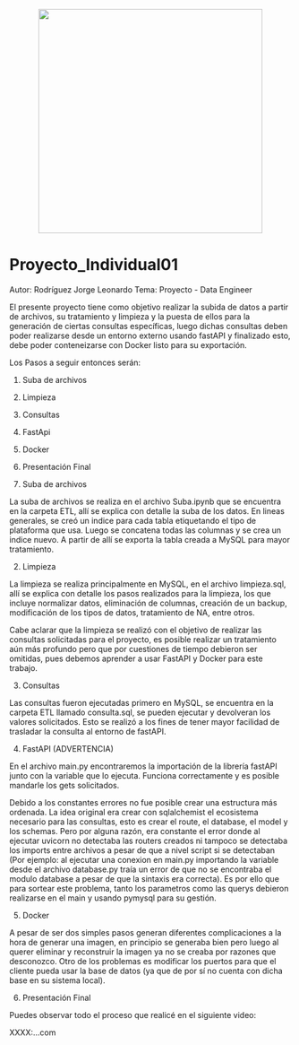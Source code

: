 <p align="center"><img src="[https://i.gifer.com/3Wby.mp4](https://i.gifer.com/3Wby.gif)"  height=400>
</p>


# Proyecto_Individual01
 Autor: Rodríguez Jorge Leonardo
 Tema: Proyecto - Data Engineer
 
 El presente proyecto tiene como objetivo realizar la subida de datos a partir de archivos, su tratamiento y limpieza y la puesta de ellos para la generación de ciertas consultas específicas, luego dichas consultas deben poder realizarse desde un entorno externo usando fastAPI y finalizado esto, debe poder conteneizarse con Docker listo para su exportación.
 
  Los Pasos a seguir entonces serán:
  1. Suba de archivos
  2. Limpieza
  3. Consultas
  4. FastApi
  5. Docker
  6. Presentación Final
 
1. Suba de archivos

 La suba de archivos se realiza en el archivo Suba.ipynb que se encuentra en la carpeta ETL, allí se explica con detalle la suba de los datos. En lineas generales, se creó un indice para cada tabla etiquetando el tipo de plataforma que usa. Luego se concatena todas las columnas y se crea un indice nuevo. A partir de allí se exporta la tabla creada a MySQL para mayor tratamiento.
 
2. Limpieza

 La limpieza se realiza principalmente en MySQL, en el archivo limpieza.sql, allí se explica con detalle los pasos realizados para la limpieza, los que incluye normalizar datos, eliminación de columnas, creación de un backup, modificación de los tipos de datos, tratamiento de NA, entre otros. 
 
  Cabe aclarar que la limpieza se realizó con el objetivo de realizar las consultas solicitadas para el proyecto, es posible realizar un tratamiento aún más profundo pero que por cuestiones de tiempo debieron ser omitidas, pues debemos aprender a usar FastAPI y Docker para este trabajo.
  
3. Consultas

 Las consultas fueron ejecutadas primero en MySQL, se encuentra en la carpeta ETL llamado consulta.sql, se pueden ejecutar y devolveran los valores solicitados. Esto se realizó a los fines de tener mayor facilidad de trasladar la consulta al entorno de fastAPI.
 
4. FastAPI (ADVERTENCIA)

 En el archivo main.py encontraremos la importación de la librería fastAPI junto con la variable que lo ejecuta. Funciona correctamente y es posible mandarle los gets solicitados.

 Debido a los constantes errores no fue posible crear una estructura más ordenada. La idea original era crear con sqlalchemist el ecosistema necesario para las consultas, esto es crear el route, el database, el model y los schemas. Pero por alguna razón, era constante el error donde al ejecutar uvicorn no detectaba las routers creados ni tampoco se detectaba los imports entre archivos a pesar de que a nivel script si se detectaban (Por ejemplo: al ejecutar una conexion en main.py importando la variable desde el archivo database.py traía un error de que no se encontraba el modulo database a pesar de que la sintaxis era correcta).
 Es por ello que para sortear este problema, tanto los parametros como las querys debieron realizarse en el main y usando pymysql para su gestión.

5. Docker

 A pesar de ser dos simples pasos generan diferentes complicaciones a la hora de generar una imagen, en principio se generaba bien pero luego al querer eliminar y reconstruir la imagen ya no se creaba por razones que desconozco. Otro de los problemas es modificar los puertos para que el cliente pueda usar la base de datos (ya que de por sí no cuenta con dicha base en su sistema local).
 
6. Presentación Final

 Puedes observar todo el proceso que realicé en el siguiente video:
 
 XXXX:...com
 
 
